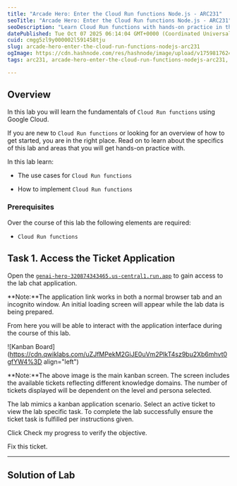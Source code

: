 ```yaml
---
title: "Arcade Hero: Enter the Cloud Run functions Node.js - ARC231"
seoTitle: "Arcade Hero: Enter the Cloud Run functions Node.js - ARC231"
seoDescription: "Learn Cloud Run functions with hands-on practice in this lab. Get started on how to implement and use them efficiently"
datePublished: Tue Oct 07 2025 06:14:04 GMT+0000 (Coordinated Universal Time)
cuid: cmgg5zl9y000002l591458tju
slug: arcade-hero-enter-the-cloud-run-functions-nodejs-arc231
ogImage: https://cdn.hashnode.com/res/hashnode/image/upload/v1759817624268/ebf97c18-0e4c-4436-8b6b-bded2eacb318.png
tags: arc231, arcade-hero-enter-the-cloud-run-functions-nodejs-arc231, arcade-hero-enter-the-cloud-run-functions-nodejs

---
```


## Overview

In this lab you will learn the fundamentals of `Cloud Run functions` using Google Cloud.

If you are new to `Cloud Run functions` or looking for an overview of how to get started, you are in the right place. Read on to learn about the specifics of this lab and areas that you will get hands-on practice with.

In this lab learn:

* The use cases for `Cloud Run functions`
    
* How to implement `Cloud Run functions`
    

### Prerequisites

Over the course of this lab the following elements are required:

* `Cloud Run functions`
    

## Task 1. Access the Ticket Application

Open the [`genai-hero-320874343465.us-central1.run.app`](http://genai-hero-320874343465.us-central1.run.app) to gain access to the lab chat application.

**Note:**The application link works in both a normal browser tab and an incognito window. An initial loading screen will appear while the lab data is being prepared.

From here you will be able to interact with the application interface during the course of this lab.

![Kanban Board](https://cdn.qwiklabs.com/uZJfMPekM2GiJE0uVm2PlkT4sz9bu2Xb6mhvt0gfYW4%3D align="left")

**Note:**The above image is the main kanban screen. The screen includes the available tickets reflecting different knowledge domains. The number of tickets displayed will be dependent on the level and persona selected.

The lab mimics a kanban application scenario. Select an active ticket to view the lab specific task. To complete the lab successfully ensure the ticket task is fulfilled per instructions given.

Click Check my progress to verify the objective.

Fix this ticket.

---

## Solution of Lab